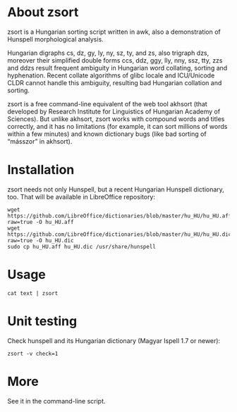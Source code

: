 # About zsort

zsort is a Hungarian sorting script written in awk, also a
demonstration of Hunspell morphological analysis.

Hungarian digraphs cs, dz, gy, ly, ny, sz, ty, and zs, also
trigraph dzs, moreover their simplified double forms
ccs, ddz, ggy, lly, nny, ssz, tty, zzs and ddzs result frequent
ambiguity in Hungarian word collating, sorting and hyphenation.
Recent collate algorithms of glibc locale and ICU/Unicode CLDR cannot
handle this ambiguity, resulting bad Hungarian collation and sorting.

zsort is a free command-line equivalent of the web tool akhsort
(that developed by Research Institute for Linguistics of
Hungarian Academy of Sciences). But unlike akhsort, zsort works
with compound words and titles correctly, and it has no limitations
(for example, it can sort millions of words within a few minutes) and
known dictionary bugs (like bad sorting of “másszor” in akhsort).

# Installation

zsort needs not only Hunspell, but a recent Hungarian Hunspell
dictionary, too. That will be available in LibreOffice repository:

```
wget https://github.com/LibreOffice/dictionaries/blob/master/hu_HU/hu_HU.aff?raw=true -O hu_HU.aff
wget https://github.com/LibreOffice/dictionaries/blob/master/hu_HU/hu_HU.dic?raw=true -O hu_HU.dic
sudo cp hu_HU.aff hu_HU.dic /usr/share/hunspell
```

# Usage

```
cat text | zsort
```

# Unit testing

Check hunspell and its Hungarian dictionary (Magyar Ispell 1.7 or newer):

```
zsort -v check=1
```

# More

See it in the command-line script.

